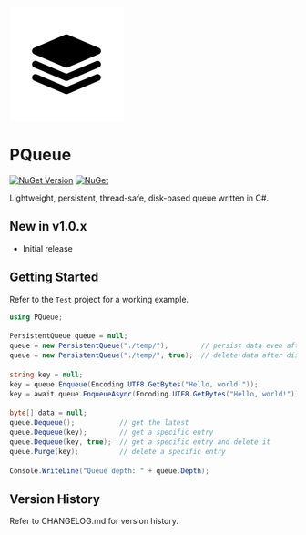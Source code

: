 ![alt tag](https://github.com/jchristn/PQueue/blob/main/src/PQueue/Assets/icon.png?raw=true)

# PQueue

[![NuGet Version](https://img.shields.io/nuget/v/PQueue.svg?style=flat)](https://www.nuget.org/packages/PQueue/) [![NuGet](https://img.shields.io/nuget/dt/PQueue.svg)](https://www.nuget.org/packages/PQueue) 

Lightweight, persistent, thread-safe, disk-based queue written in C#. 

## New in v1.0.x

- Initial release

## Getting Started

Refer to the ```Test``` project for a working example.

```csharp
using PQueue;

PersistentQueue queue = null;
queue = new PersistentQueue("./temp/");        // persist data even after disposed
queue = new PersistentQueue("./temp/", true);  // delete data after disposed

string key = null;
key = queue.Enqueue(Encoding.UTF8.GetBytes("Hello, world!"));
key = await queue.EnqueueAsync(Encoding.UTF8.GetBytes("Hello, world!"));

byte[] data = null;
queue.Dequeue();           // get the latest
queue.Dequeue(key);        // get a specific entry
queue.Dequeue(key, true);  // get a specific entry and delete it
queue.Purge(key);          // delete a specific entry

Console.WriteLine("Queue depth: " + queue.Depth);
```

## Version History

Refer to CHANGELOG.md for version history.
